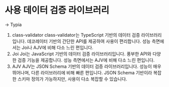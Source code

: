 
# 사용 데이터 검증 라이브러리 
-> Typia

1. class-validator
   class-validator는 TypeScript 기반의 데이터 검증 라이브러리입니다.
   데코레이터 기반의 간단한 API를 제공하여 사용이 편리합니다.
   성능 측면에서는 Joi나 AJV에 비해 다소 느린 편입니다. 
2. Joi
   Joi는 JavaScript 기반의 데이터 검증 라이브러리입니다.
   풍부한 API와 다양한 검증 기능을 제공합니다.
   성능 측면에서는 AJV에 비해 다소 느린 편입니다. 
3. AJV
   AJV는 JSON Schema 기반의 데이터 검증 라이브러리입니다.
   성능이 매우 뛰어나며, 다른 라이브러리에 비해 빠른 편입니다.
   JSON Schema 기반이라 복잡한 스키마 정의가 가능하지만, 사용이 다소 복잡할 수 있습니다.


